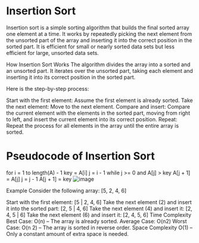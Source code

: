 # Insertion Sort
Insertion sort is a simple sorting algorithm that builds the final sorted array one element at a time. It works by repeatedly picking the next element from the unsorted part of the array and inserting it into the correct position in the sorted part. It is efficient for small or nearly sorted data sets but less efficient for large, unsorted data sets.

How Insertion Sort Works
The algorithm divides the array into a sorted and an unsorted part. It iterates over the unsorted part, taking each element and inserting it into its correct position in the sorted part.

Here is the step-by-step process:

Start with the first element: Assume the first element is already sorted.
Take the next element: Move to the next element.
Compare and insert: Compare the current element with the elements in the sorted part, moving from right to left, and insert the current element into its correct position.
Repeat: Repeat the process for all elements in the array until the entire array is sorted.

# Pseudocode of Insertion Sort
for i = 1 to length(A) - 1
    key = A[i]
    j = i - 1
    while j >= 0 and A[j] > key
        A[j + 1] = A[j]
        j = j - 1
    A[j + 1] = key
![image](https://github.com/user-attachments/assets/1c2f079d-2e54-4f7c-b606-867fe06a3c33)

Example
Consider the following array: [5, 2, 4, 6]

Start with the first element: [5 | 2, 4, 6]
Take the next element (2) and insert it into the sorted part: [2, 5 | 4, 6]
Take the next element (4) and insert it: [2, 4, 5 | 6]
Take the next element (6) and insert it: [2, 4, 5, 6]
Time Complexity
Best Case: O(n) – The array is already sorted.
Average Case: O(n2)
Worst Case: O(n 2) – The array is sorted in reverse order.
Space Complexity
O(1) – Only a constant amount of extra space is needed.
